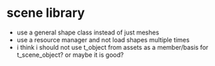 # scene library
* use a general shape class instead of just meshes
* use a resource manager and not load shapes multiple times
* i think i should not use t_object from assets as a member/basis for t_scene_object? or maybe it is good?
